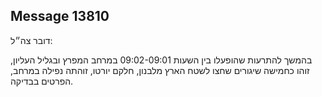## Message 13810

דובר צה״ל:

בהמשך להתרעות שהופעלו בין השעות 09:02-09:01 במרחב המפרץ ובגליל העליון, זוהו כחמישה שיגורים שחצו לשטח הארץ מלבנון, חלקם יורטו, זוהתה נפילה במרחב, הפרטים בבדיקה.

